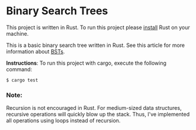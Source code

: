 # Binary Search Trees

This project is written in Rust. To run this project please [install](https://www.rust-lang.org/tools/install "install") Rust on your machine.

This is a basic binary search tree written in Rust. See this article for more information about [BSTs](https://en.wikipedia.org/wiki/Binary_search_tree "BSTs").

**Instructions**: To run this project with cargo, execute the following command:
```
$ cargo test
```

### Note:

Recursion is not encouraged in Rust. For medium-sized data structures, recursive operations will quickly blow up the stack. Thus, I've implemented all operations using loops instead of recursion.